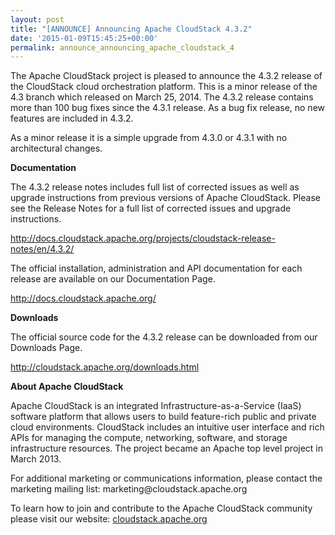 ```yaml
---
layout: post
title: "[ANNOUNCE] Announcing Apache CloudStack 4.3.2"
date: '2015-01-09T15:45:25+00:00'
permalink: announce_announcing_apache_cloudstack_4
---
```

<p>The Apache CloudStack project is pleased to announce the 4.3.2 release
of the CloudStack cloud orchestration platform. This is a minor release
of the 4.3 branch which released on March 25, 2014. The 4.3.2 release
contains more than 100 bug fixes since the 4.3.1 release. As a bug fix 
release, no new features are included in 4.3.2.</p>

<p>As a minor release it is a simple upgrade from 4.3.0 or 4.3.1 with no
architectural changes.</p>

<p><strong>Documentation</strong></p>

<p>The 4.3.2 release notes includes full list of corrected issues as well
as upgrade instructions from previous versions of Apache CloudStack.
Please see the Release Notes for a full list of corrected issues and
upgrade instructions.</p>

<p><a href="http://docs.cloudstack.apache.org/projects/cloudstack-release-notes/en/4.3.2/">http://docs.cloudstack.apache.org/projects/cloudstack-release-notes/en/4.3.2/</a></p>

<p>The official installation, administration and API documentation for each
release are available on our Documentation Page.</p>

<p><a href="http://docs.cloudstack.apache.org/">http://docs.cloudstack.apache.org/</a></p>

<p><strong>Downloads</strong></p>

<p>The official source code for the 4.3.2 release can be downloaded from
our Downloads Page.</p>

<p><a href="http://cloudstack.apache.org/downloads.html">http://cloudstack.apache.org/downloads.html</a></p>

<p><strong>About Apache CloudStack</strong></p>

<p>Apache CloudStack is an integrated Infrastructure-as-a-Service (IaaS)
software platform that allows users to build feature-rich public and
private cloud environments. CloudStack includes an intuitive user
interface and rich APIs for managing the compute, networking, software,
and storage infrastructure resources. The project became an Apache top
level project in March 2013.</p>

<p>For additional marketing or communications information, please contact
the marketing mailing list: marketing@cloudstack.apache.org</p>

<p>To learn how to join and contribute to the Apache CloudStack community
please visit our website: <a href="http://cloudstack.apache.org">cloudstack.apache.org</a></p>
